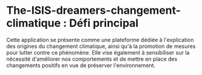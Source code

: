 # The-ISIS-dreamers-changement-climatique : Défi principal

Cette application se présente comme une plateforme dédiée à l'explication des origines du changement climatique, ainsi qu'à la promotion de mesures pour lutter contre ce phénomène. Elle vise également à sensibiliser sur la nécessité d'améliorer nos comportements et de mettre en place des changements positifs en vue de préserver l'environnement.
